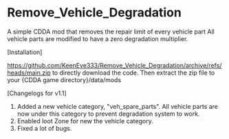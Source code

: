 # Remove_Vehicle_Degradation
A simple CDDA mod that removes the repair limit of every vehicle part
All vehicle parts are modified to have a zero degradation multiplier.

[Installation]

https://github.com/KeenEye333/Remove_Vehicle_Degradation/archive/refs/heads/main.zip to directly download the code.
Then extract the zip file to your {CDDA game directory}/data/mods


[Changelogs for v1.1]

1. Added a new vehicle category, "veh_spare_parts". All vehicle parts are now under this category to prevent degradation system to work.
2. Enabled loot Zone for new the vehicle category. 
3. Fixed a lot of bugs.